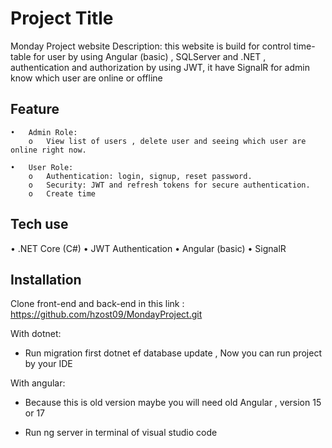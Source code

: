 
# Project Title
Monday Project website 
Description:
this website is build for control time-table for user by using Angular (basic) , SQLServer and .NET , authentication and authorization by using JWT, it have SignalR for admin know which user are online or offline




## Feature
    •	Admin Role:
        o	View list of users , delete user and seeing which user are online right now.

    •   User Role:
        o	Authentication: login, signup, reset password.
        o	Security: JWT and refresh tokens for secure authentication.
        o	Create time
## Tech use
 • .NET Core (C#) 
 • JWT Authentication 
 • Angular (basic) 
 • SignalR
## Installation
Clone front-end and back-end in this link : https://github.com/hzost09/MondayProject.git

With dotnet:

+ Run migration first dotnet ef database update , Now you can run project by your IDE

With angular:

+ Because this is old version maybe you will need old Angular , version 15 or 17 

+ Run ng server in terminal of visual studio code